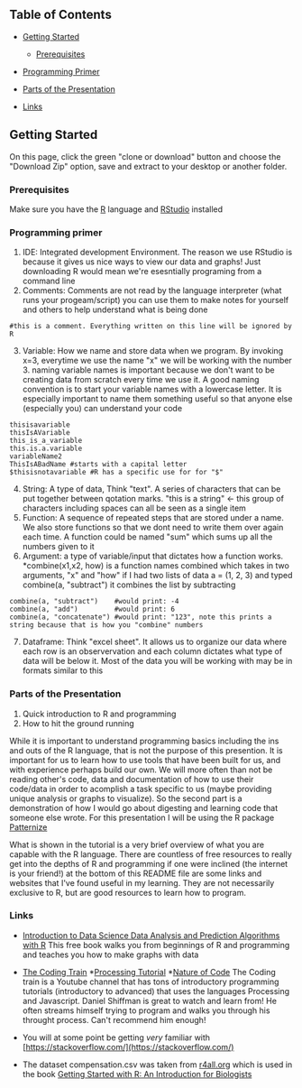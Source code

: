 <!-- TABLE OF CONTENTS -->
## Table of Contents

* [Getting Started](#getting-started)
  * [Prerequisites](#prerequisites)
* [Programming Primer](#pragramming-primer)
* [Parts of the Presentation](#parts-of-the-presentation)

* [Links](#Links)



<!-- GETTING STARTED -->
## Getting Started

On this page, click the green "clone or download" button and choose the "Download Zip" option, save and extract to your desktop or another folder.

### Prerequisites

Make sure you have the [R](https://cran.r-project.org/) language and 
[RStudio](https://rstudio.com/products/rstudio/) installed


### Programming primer

1. IDE: Integrated development Environment. The reason we use RStudio is because it gives us nice ways to view our data and graphs! Just downloading R would mean we're esesntially programing from a command line
2. Comments: Comments are not read by the language interpreter (what runs your progeam/script) you can use them to make notes for yourself and others to help understand what is being done
```{r}
#this is a comment. Everything written on this line will be ignored by R
```
3. Variable: How we name and store data when we program. By invoking x=3, everytime we use the name "x" we will be working with the number 3. naming variable names is important because we don't want to be creating data from scratch every time we use it.
A good naming convention is to start your variable names with a lowercase letter. It is especially important to name them something useful so that anyone else (especially you) can understand your code
```{R}
thisisavariable
thisIsAVariable
this_is_a_variable
this.is.a.variable
variableName2
ThisIsABadName #starts with a capital letter
$thisisnotavariable #R has a specific use for for "$"
```
4. String: A type of data, Think "text". A series of characters that can be put together between qotation marks.
"this is a string" <- this group of characters including spaces can all be seen as a single item
5. Function: A sequence of repeated steps that are stored under a name. We also store functions so that we dont need to write them over again each time. A function could be named "sum" which sums up all the numbers given to it
6. Argument: a type of variable/input that dictates how a function works.
*combine(x1,x2, how) is a function names combined which takes in two arguments, "x" and "how"
if I had two lists of data a = (1, 2, 3) and typed combine(a, "subtract") it combines the list by subtracting
```{r}
combine(a, "subtract")    #would print: -4
combine(a, "add")         #would print: 6
combine(a, "concatenate") #would print: "123", note this prints a string because that is how you "combine" numbers
```
7. Dataframe: Think "excel sheet". It allows us to organize our data where each row is an observervation and each column dictates what type of data will be below it. Most of the data you will be working with may be in formats similar to this

### Parts of the Presentation
1. Quick introduction to R and programming
2. How to hit the ground running

While it is important to understand programming basics including the ins and outs of the R language, that is not the purpose of this presention. It is important for us to learn how to use tools that have been built for us, and with experience perhaps build our own.
We will more often than not be reading other's code, data and documentation of how to use their code/data in order to acomplish a task specific to us (maybe providing unique analysis or graphs to visualize). So the second part is a demonstration of how I would go about digesting and learning code that someone else wrote. For this presentation I will be using the R package [Patternize](https://github.com/StevenVB12/patternize)

What is shown in the tutorial is a very brief overview of what you are capable with the R language. There are countless of free resources to really get into the depths of R and programming if one were inclined (the internet is your friend!) at the bottom of this README file are some links and websites that I've found useful in my learning. They are not necessarily exclusive to R, but are good resources to learn how to program.


### Links
* [Introduction to Data Science
Data Analysis and Prediction Algorithms with R](https://rafalab.github.io/dsbook/)
  This free book walks you from beginnings of R and programming and teaches you how to make graphs with data

* [The Coding Train](https://www.youtube.com/user/shiffman)
  *[Processing Tutorial](https://www.youtube.com/playlist?list=PLRqwX-V7Uu6ZYJC7L-r6rX6utt6wwJCyi)
  *[Nature of Code](https://www.youtube.com/playlist?list=PLRqwX-V7Uu6aFlwukCmDf0-1-uSR7mklK)
  The Coding train is a Youtube channel that has tons of introductory programming tutorials (introductory to advanced) that uses the languages Processing and Javascript. Daniel Shiffman is great to watch and learn from! He often streams himself trying to program and walks you through his throught process. Can't recommend him enough!
* You will at some point be getting _very_ familiar with [https://stackoverflow.com/](https://stackoverflow.com/)
* The dataset compensation.csv was taken from [r4all.org](http://r4all.org/books/datasets/) which is used in the book [Getting Started with R: An Introduction for Biologists
](http://r4all.org/books/gswr2/)
